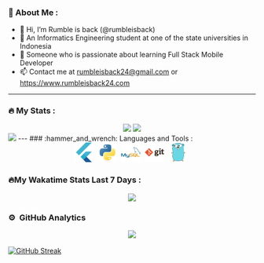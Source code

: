 ### 📖 About Me :
- 👋 Hi, I’m Rumble is back (@rumbleisback)
- 👀 An Informatics Engineering student at
  one of the state universities in Indonesia
- 🌱 Someone who is passionate about learning
  Full Stack Mobile Developer
- 📫 Contact me at rumbleisback24@gmail.com or https://www.rumbleisback24.com


---
### 🔥 My Stats :
  <div align="center">
    <img height="180em" src="https://github-readme-streak-stats.herokuapp.com/?user=rumbleisback24&theme=tokyonight&count_private=true"/>
    <img height="180em" src="https://github-readme-stats-eight-theta.vercel.app/api/top-langs/?username=rumbleisback24&layout=compact&langs_count=8&theme=tokyonight"/>
  </div>
  <img  height="180em"  src="https://github-readme-stats-eight-theta.vercel.app/api?username=rumbleisback24&show_icons=true&theme=tokyonight&include_all_commits=true&count_private=true"/>
---
### :hammer_and_wrench: Languages and Tools :
<div align="center">
  <img src="https://github.com/devicons/devicon/blob/master/icons/flutter/flutter-original.svg" title="Flutter" alt="Flutter" width="40" height="40"/>&nbsp;
  <img src="https://github.com/devicons/devicon/blob/master/icons/python/python-original.svg" title="Python" alt="Python" width="40" height="40"/>&nbsp;
  <img src="https://github.com/devicons/devicon/blob/master/icons/mysql/mysql-original-wordmark.svg" title="MySQL"  alt="MySQL" width="40" height="40"/>&nbsp;
  <img src="https://github.com/devicons/devicon/blob/master/icons/git/git-original-wordmark.svg" title="Git"  alt="Git" width="40" height="40"/>&nbsp;
  <img src="https://github.com/devicons/devicon/blob/master/icons/go/go-original.svg" title="Go"  alt="Go" width="40" height="40"/>&nbsp;
</div>

### 🔥My Wakatime Stats Last 7 Days :
  <div align="center">
    <img height="180em" align="center" src="https://github-readme-stats.vercel.app/api/wakatime?username=rumbleisback24&theme=algolia&layout=compact&range=last_7_days"/>
   </div>





### ⚙️ &nbsp;GitHub Analytics

<p  align="center">

<a  href="https://github.com/AVS1508">


<img  height="180em"  src="https://github-readme-stats-eight-theta.vercel.app/api/top-langs/?username=rumbleisback24&layout=compact&langs_count=8&theme=algolia"/>

</a>

</p>

[![GitHub Streak](http://github-readme-streak-stats.herokuapp.com?user=rumbleisback24&theme=dark&background=000000)](https://git.io/streak-stats)

